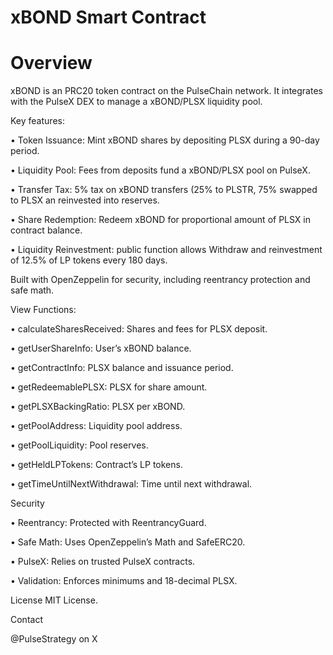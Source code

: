 # xBOND Smart Contract

# Overview

xBOND is an PRC20 token contract on the PulseChain network. It integrates with the PulseX DEX to manage a xBOND/PLSX liquidity pool. 

Key features:

• Token Issuance: Mint xBOND shares by depositing PLSX during a 90-day period.

• Liquidity Pool: Fees from deposits fund a xBOND/PLSX pool on PulseX.

• Transfer Tax: 5% tax on xBOND transfers (25% to PLSTR, 75% swapped to PLSX an reinvested into reserves.

• Share Redemption: Redeem xBOND for proportional amount of PLSX in contract balance.

• Liquidity Reinvestment: public function allows Withdraw and reinvestment of 12.5% of LP tokens every 180 days.

Built with OpenZeppelin for security, including reentrancy protection and safe math.



View Functions:

• calculateSharesReceived: Shares and fees for PLSX deposit.

• getUserShareInfo: User’s xBOND balance.

• getContractInfo: PLSX balance and issuance period.

• getRedeemablePLSX: PLSX for share amount.

• getPLSXBackingRatio: PLSX per xBOND.

• getPoolAddress: Liquidity pool address.

• getPoolLiquidity: Pool reserves.

• getHeldLPTokens: Contract’s LP tokens.

• getTimeUntilNextWithdrawal: Time until next withdrawal.

Security

• Reentrancy: Protected with ReentrancyGuard.

• Safe Math: Uses OpenZeppelin’s Math and SafeERC20.

• PulseX: Relies on trusted PulseX contracts.

• Validation: Enforces minimums and 18-decimal PLSX.

License
MIT License. 

Contact

@PulseStrategy on X
